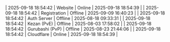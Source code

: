 | 2025-09-18 18:54:42 | Website | Online | 2025-09-18 18:54:39 |
| 2025-09-18 18:54:42 | Registration | Offline | 2025-09-09 16:40:23 |
| 2025-09-18 18:54:42 | Auth Server | Offline | 2025-08-18 09:33:31 |
| 2025-09-18 18:54:42 | Kezan (PvE) | Offline | 2025-08-03 17:58:02 |
| 2025-09-18 18:54:42 | Gurubashi (PvP) | Offline | 2025-08-23 21:44:06 |
| 2025-09-18 18:54:42 | Cloudflare | Online | 2025-09-18 18:54:39 |
